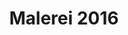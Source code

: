 ---
title: "Malerei 2016"
layout: paintings
year: 2016
description: "Gemälde und künstlerische Arbeiten aus dem Jahr 2016"
artworks:
  - title: "Atelierbude"
    image: "/assets/images/2016/129.jpg"
    alt: "Atelierbude"
    dimensions: "160cm x 130cm"
    medium: "acryl und lack auf leinwand"
    year: 2016
    
  - title: "Avocadozelt"
    image: "/assets/images/2016/122.jpg"
    alt: "Avocadozelt"
    dimensions: "80cm x 65cm"
    medium: "acryl und lack auf leinwand"
    year: 2016
    
  - title: "Bude unterm Regenbogen"
    image: "/assets/images/2016/134.jpg"
    alt: "Bude unterm Regenbogen"
    dimensions: "69cm x 55cm"
    medium: "acryl und lack auf leinwand"
    year: 2016
    
  - title: "Diptychon made in Finnland"
    image: "/assets/images/2016/139.jpg"
    alt: "Diptychon made in Finnland"
    dimensions: "2 x 120cm x 140cm"
    medium: "acryl und lack auf leinwand"
    year: 2016
    
  - title: "Feldbude"
    image: "/assets/images/2016/130.jpg"
    alt: "Feldbude"
    dimensions: "45cm x 35cm"
    medium: "acryl und lack auf leinwand"
    year: 2016
    
  - title: "Hochsitz"
    image: "/assets/images/2016/135.jpg"
    alt: "Hochsitz"
    dimensions: "69cm x 55cm"
    medium: "acryl und lack auf leinwand"
    year: 2016
    
  - title: "Igelbude"
    image: "/assets/images/2016/132.jpg"
    alt: "Igelbude"
    dimensions: "120cm x 100cm"
    medium: "acryl und lack auf leinwand"
    year: 2016
    
  - title: "Mondteppich"
    image: "/assets/images/2016/120.jpg"
    alt: "Mondteppich"
    dimensions: "25cm x 25cm"
    medium: "acryl und lack auf leinwand"
    year: 2016
    
  - title: "Nachtfalterhöhle"
    image: "/assets/images/2016/121.jpg"
    alt: "Nachtfalterhöhle"
    dimensions: "30cm x 30cm"
    medium: "acryl und lack auf leinwand"
    year: 2016
    
  - title: "Neujahrsbude"
    image: "/assets/images/2016/124.jpg"
    alt: "Neujahrsbude"
    dimensions: "90cm x 70cm"
    medium: "acryl und lack auf leinwand"
    year: 2016
    
  - title: "Puzzle 1"
    image: "/assets/images/2016/136.jpg"
    alt: "Puzzle 1"
    dimensions: "20cm x 20cm"
    medium: "acryl auf pappe"
    year: 2016
    
  - title: "Puzzle 2"
    image: "/assets/images/2016/137.jpg"
    alt: "Puzzle 2"
    dimensions: "20cm x 20cm"
    medium: "acryl auf pappe"
    year: 2016
    
  - title: "Puzzle 3"
    image: "/assets/images/2016/138.jpg"
    alt: "Puzzle 3"
    dimensions: "20cm x 20cm"
    medium: "acryl auf pappe"
    year: 2016
    
  - title: "Samstagnacht"
    image: "/assets/images/2016/116.jpg"
    alt: "Samstagnacht"
    dimensions: "60cm x 60cm"
    medium: "acryl und lack auf leinwand"
    year: 2016
    
  - title: "Turmtreppchen"
    image: "/assets/images/2016/123.jpg"
    alt: "Turmtreppchen"
    dimensions: "80cm x 65cm"
    medium: "acryl und lack auf leinwand"
    year: 2016
    
  - title: "Vogelskizze"
    image: "/assets/images/2016/131.jpg"
    alt: "Vogelskizze"
    dimensions: "90cm x 70cm"
    medium: "acryl und lack auf leinwand"
    year: 2016
    
  - title: "Winterbude"
    image: "/assets/images/2016/125.jpg"
    alt: "Winterbude"
    dimensions: "160cm x 80cm"
    medium: "acryl und lack auf leinwand"
    year: 2016
    
  - title: "o.T."
    image: "/assets/images/2016/133.jpg"
    alt: "o.T."
    dimensions: "69cm x 55cm"
    medium: "acryl und lack auf leinwand"
    year: 2016
    
  - title: "o.T."
    image: "/assets/images/2016/128.jpg"
    alt: "o.T."
    dimensions: "60cm x 60cm"
    medium: "acryl und lack auf holz"
    year: 2016
    
  - title: "o.T."
    image: "/assets/images/2016/126.jpg"
    alt: "o.T."
    dimensions: "2 x 15cm x 24cm"
    medium: "acryl und buntstift auf leinwand"
    year: 2016
    
  - title: "o.T."
    image: "/assets/images/2016/119.jpg"
    alt: "o.T."
    dimensions: "35cm x 45cm"
    medium: "acryl und lack auf leinwand"
    year: 2016
    
  - title: "o.T."
    image: "/assets/images/2016/118.jpg"
    alt: "o.T."
    dimensions: "50cm x 60cm"
    medium: "acryl und lack auf leinwand"
    year: 2016
    
  - title: "o.T."
    image: "/assets/images/2016/117.jpg"
    alt: "o.T."
    dimensions: "60cm x 60cm"
    medium: "acryl und lack auf leinwand"
    year: 2016
    
  - title: "wenn ich ein Vöglein wär"
    image: "/assets/images/2016/127.jpg"
    alt: "wenn ich ein Vöglein wär"
    dimensions: "16cm x 24cm"
    medium: "acryl, lack und confetti auf leinwand"
    year: 2016
    
---
